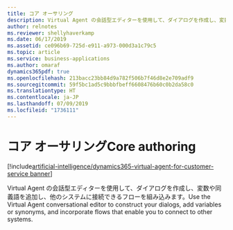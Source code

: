 ```yaml
---
title: コア オーサリング
description: Virtual Agent の会話型エディターを使用して、ダイアログを作成し、変数や同義語を追加し、他のシステムに接続できるフローを組み込みます。
author: relnotes
ms.reviewer: shellyhaverkamp
ms.date: 06/17/2019
ms.assetid: ce096b69-725d-e911-a973-000d3a1c79c5
ms.topic: article
ms.service: business-applications
ms.author: omaraf
dynamics365pdf: true
ms.openlocfilehash: 213bacc23bb84d9a782f506b7f46d8e2e709adf9
ms.sourcegitcommit: 59f5bc1ad5c9bbbfbeff6608476b60c0b2da58c0
ms.translationtype: HT
ms.contentlocale: ja-JP
ms.lasthandoff: 07/09/2019
ms.locfileid: "1736111"
---
```

# <a name="core-authoring"></a><span data-ttu-id="df3db-103">コア オーサリング</span><span class="sxs-lookup"><span data-stu-id="df3db-103">Core authoring</span></span>

[!include[artificial-intelligence/dynamics365-virtual-agent-for-customer-service banner](../includes/artificial-intelligence/dynamics365-virtual-agent-for-customer-service.md)]

<span data-ttu-id="df3db-104">Virtual Agent の会話型エディターを使用して、ダイアログを作成し、変数や同義語を追加し、他のシステムに接続できるフローを組み込みます。</span><span class="sxs-lookup"><span data-stu-id="df3db-104">Use the Virtual Agent conversational editor to construct your dialogs, add variables or synonyms, and incorporate flows that enable you to connect to other systems.</span></span>
